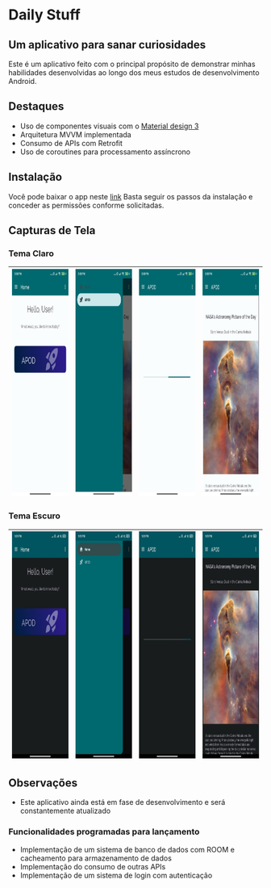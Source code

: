 # Daily Stuff

## Um aplicativo para sanar curiosidades

Este é um aplicativo feito com o principal propósito de demonstrar minhas habilidades desenvolvidas
ao longo dos meus estudos de desenvolvimento Android.

## Destaques

- Uso de componentes visuais com o [Material design 3](https://m3.material.io/)
- Arquitetura MVVM implementada
- Consumo de APIs com Retrofit
- Uso de coroutines para processamento assíncrono

## Instalação
Você pode baixar o app neste [link](https://github.com/TMendes-lucca/DailyStuff/releases/tag/Release)
Basta seguir os passos da instalação e conceder as permissões conforme solicitadas.

## Capturas de Tela

### Tema Claro

| <img src="\assets\apodw1.jpg" height="450"/> | <img src="\assets\apodw2.jpg" height="450"/> | <img src="\assets\apodw3.jpg" height="450"/> | <img src="\assets\apodw4.jpg" height="450"/> |
|:--------------------------------------------:|:--------------------------------------------:|:--------------------------------------------:|:--------------------------------------------:|

### Tema Escuro

| <img src="\assets\apodb1.jpg" height="450"/> | <img src="\assets\apodb2.jpg" height="450"/> | <img src="\assets\apodb3.jpg" height="450"/> | <img src="\assets\apodb4.jpg" height="450"/> |
|:--------------------------------------------:|:--------------------------------------------:|:--------------------------------------------:|:--------------------------------------------:|

## Observações
- Este aplicativo ainda está em fase de desenvolvimento e será constantemente atualizado

### Funcionalidades programadas para lançamento
- Implementação de um sistema de banco de dados com ROOM e cacheamento para armazenamento de dados
- Implementação do consumo de outras APIs
- Implementação de um sistema de login com autenticação
